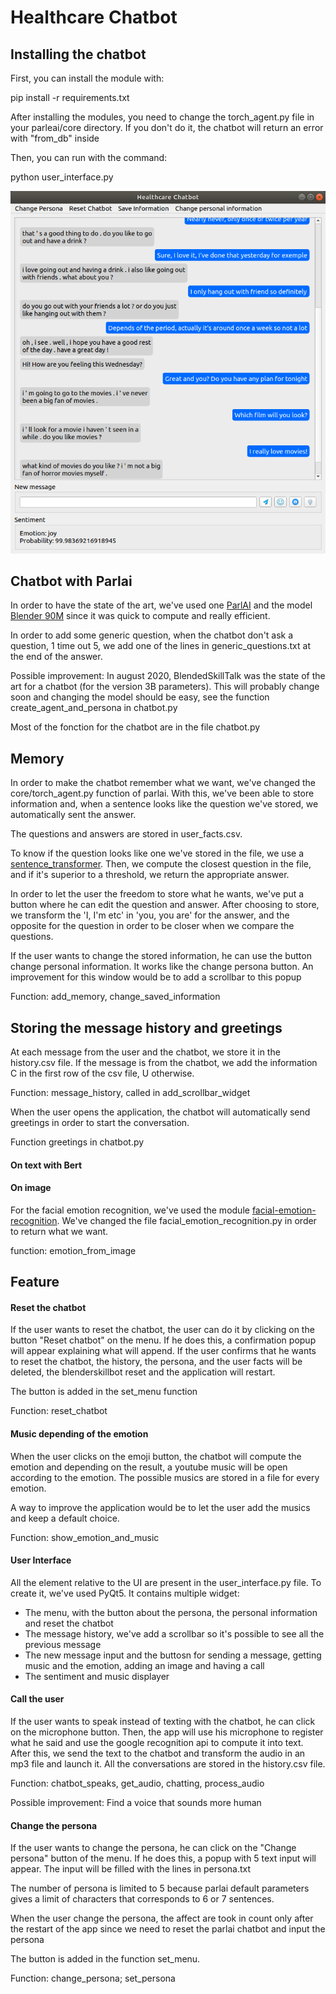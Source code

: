 # Healthcare Chatbot

## Installing the chatbot

First, you can install the module with:

pip install -r requirements.txt

After installing the modules, you need to change the torch_agent.py file in your parleai/core directory. If you don't do it, the chatbot will return an error with "from_db" inside

Then, you can run with the command:

python user_interface.py

![user interface](Images/ui.png)


## Chatbot with Parlai

In order to have the state of the art, we've used one [ParlAI](https://parl.ai/) and the model [Blender 90M](https://parl.ai/projects/recipes/) since it was quick to compute and really efficient.

In order to add some generic question, when the chatbot don't ask a question, 1 time out 5, we add one of the lines in generic_questions.txt at the end of the answer.

Possible improvement: In august 2020, BlendedSkillTalk was the state of the art for a chatbot (for the version 3B parameters). This will probably change soon and changing the model should be easy, see the function create_agent_and_persona in chatbot.py


Most of the fonction for the chatbot are in the file chatbot.py

## Memory

In order to make the chatbot remember what we want, we've changed the core/torch_agent.py function of parlai. With this, we've been able to store information and, when a sentence looks like the question we've stored, we automatically sent the answer. 

The questions and answers are stored in user_facts.csv.

To know if the question looks like one we've stored in the file, we use a [sentence_transformer](https://github.com/UKPLab/sentence-transformers#pretrained-models). Then, we compute the closest question in the file, and if it's superior to a threshold, we return the appropriate answer.

In order to let the user the freedom to store what he wants, we've put a button where he can edit the question and answer. After choosing to store, we transform the 'I, I'm etc' in 'you, you are' for the answer, and the opposite for the question in order to be closer when we compare the questions.

If the user wants to change the stored information, he can use the button change personal information. It works like the change persona button. An improvement for this window would be to add a scrollbar to this popup

Function: add_memory, change_saved_information

## Storing the message history and greetings

At each message from the user and the chatbot, we store it in the history.csv file. If the message is from the chatbot, we add the information C in the first row of the csv file, U otherwise.

Function: message_history, called in add_scrollbar_widget

When the user opens the application, the chatbot will automatically send greetings in order to start the conversation.

Function greetings in chatbot.py

#### On text with Bert

#### On image

For the facial emotion recognition, we've used the module [facial-emotion-recognition](https://pypi.org/project/facial-emotion-recognition/). We've changed the file facial_emotion_recognition.py in order to return what we want.

function: emotion_from_image

## Feature

#### Reset the chatbot

If the user wants to reset the chatbot, the user can do it by clicking on the button "Reset chatbot" on the menu.  If he does this, a confirmation popup will appear explaining what will append. If the user confirms that he wants to reset the chatbot, the history, the persona, and the user facts will be deleted, the blenderskillbot reset and the application will restart.

The button is added in the set_menu function

Function: reset_chatbot

#### Music depending of the emotion

When the user clicks on the emoji button, the chatbot will compute the emotion and depending on the result, a youtube music will be open according to the emotion.
The possible musics are stored in a file for every emotion. 

A way to improve the application would be to let the user add the musics and keep a default choice. 

Function: show_emotion_and_music

#### User Interface

All the element relative to the UI are present in the user_interface.py file. To create it, we've used PyQt5. It contains multiple widget:

* The menu, with the button about the persona, the personal information and reset the chatbot
* The message history, we've add a scrollbar so it's possible to see all the previous message
* The new message input and the buttosn for sending a message, getting music and the emotion, adding an image and having a call
* The sentiment and music displayer


#### Call the user

If the user wants to speak instead of texting with the chatbot, he can click on the microphone button. Then, the app will use his microphone to register what he said and use the google recognition api to compute it into text. After this, we send the text to the chatbot and transform the audio in an mp3 file and launch it.
All the conversations are stored in the history.csv file.

Function: chatbot_speaks, get_audio, chatting, process_audio

Possible improvement: Find a voice that sounds more human

#### Change the persona

If the user wants to change the persona, he can click on the "Change persona" button of the menu. If he does this, a popup with 5 text input will appear. The input will be filled with the lines in persona.txt

The number of persona is limited to 5 because parlai default parameters gives a limit of characters that corresponds to 6 or 7 sentences.

When the user change the persona, the affect are took in count only after the restart of the app since we need to reset the parlai chatbot and input the persona

The button is added in the function set_menu. 

Function: change_persona; set_persona

